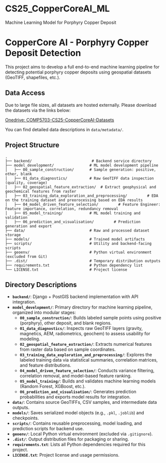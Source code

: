 # CS25_CopperCoreAI_ML
Machine Learning Model for Porphyry Copper Deposit

# CopperCore AI - Porphyry Copper Deposit Detection

This project aims to develop a full end-to-end machine learning pipeline for detecting potential porphyry copper deposits using geospatial datasets (GeoTIFF, shapefiles, etc.).


## Data Access

Due to large file sizes, all datasets are hosted externally. Please download the datasets via the links below:

[Onedrive: COMP5703-CS25-CopperCoreAI-Datasets](https://unisydneyedu-my.sharepoint.com/:f:/g/personal/fjia3080_uni_sydney_edu_au/EsmTTWAEUAhFllvxBn_h1YgBBUSFvqinmp0PuI-UrGDU5A?e=XhwrZE)

You can find detailed data descriptions in `data/metadata/`.


## Project Structure

```
.
├── backend/                           # Backend service directory
├── model_development/                # ML model development pipeline
│   ├── 00_sample_construction/       # Sample generation: positive, other, blank
│   ├── 01_data_diagnostics/          # Raw GeoTIFF data inspection (quality, coverage)
│   ├── 02_geospatial_feature_extraction/  # Extract geophysical and geochemical features from raster
│   ├── 03_training_data_exploration_and_preprocessing/         # EDA on the training dataset and preorocessing based on EDA results
│   ├── 04_model_driven_feature_selection/         # Feature Engineer: Feature importance, correlation, redundancy removal
│   ├── 05_model_training/            # ML model training and validation
│   ├── 06_prediction_and_visualisation/         # Prediction generation and export
├── data/                             # Raw and processed dataset storage
├── models/                           # Trained model artifacts
├── scripts/                          # Utility and backend-facing scripts
├── geoenv/                           # Python virtual environment (excluded from Git)
├── .dist/                            # Temporary distribution outputs
├── requirements.txt                  # Python dependency list
└── LICENSE.txt                       # Project license
```

## Directory Descriptions

- **`backend/`**: Django + PostGIS backend implementation with API integration.
- **`model_development/`**: Primary directory for machine learning pipeline, organized into modular stages:
  - **`00_sample_construction/`**: Builds labeled sample points using positive (porphyry), other deposit, and blank regions.
  - **`01_data_diagnostics/`**: Inspects raw GeoTIFF layers (gravity, magnetics, AEM, radiometrics, geochem) to assess usability for modeling.
  - **`02_geospatial_feature_extraction/`**: Extracts numerical features from raster data based on sample coordinates.
  - **`03_training_data_exploration_and_preprocessing/`**: Explores the labeled training data via statistical summaries, correlation matrices, and feature distributions.
  - **`04_model_driven_feature_selection/`**: Conducts variance filtering, correlation removal, and model-based feature ranking.
  - **`05_model_training/`**: Builds and validates machine learning models (Random Forest, XGBoost, etc.).
  - **`06_prediction_and_visualisation/`**: Generates prediction probabilities and exports model results for integration.
- **`data/`**: Contains source GeoTIFFs, CSV samples, and intermediate data outputs.
- **`models/`**: Saves serialized model objects (e.g., `.pkl`, `.joblib`) and checkpoints.
- **`scripts/`**: Contains reusable preprocessing, model loading, and prediction scripts for backend use.
- **`geoenv/`**: Local Python virtual environment (excluded via `.gitignore`).
- **`.dist/`**: Output distribution files for packaging or sharing.
- **`requirements.txt`**: Lists all Python dependencies required for this project.
- **`LICENSE.txt`**: Project license and usage permissions.



